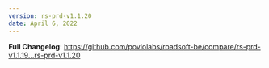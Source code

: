 ```yaml
---
version: rs-prd-v1.1.20
date: April 6, 2022
---
```


**Full Changelog**: https://github.com/poviolabs/roadsoft-be/compare/rs-prd-v1.1.19...rs-prd-v1.1.20